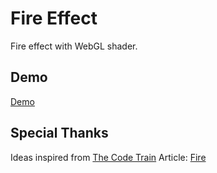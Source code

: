 # Fire Effect

Fire effect with WebGL shader.

## Demo
[Demo](https://lingyanzhou.github.io/SomeGenerativeArt/Fire-sl/)

## Special Thanks
Ideas inspired from [The Code Train](https://www.youtube.com/watch?v=X0kjv0MozuY)
Article: [Fire](https://web.archive.org/web/20160418004150/http://freespace.virgin.net/hugo.elias/models/m_fire.htm)

